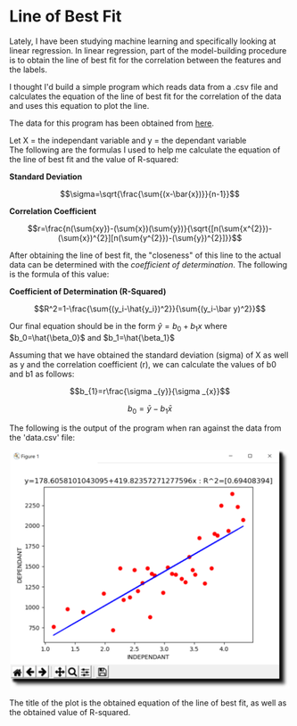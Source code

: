# Line of Best Fit

Lately, I have been studying machine learning and specifically looking at linear regression. In linear regression, part of the model-building procedure is to obtain the line of best fit for the correlation between the features and the labels.

I thought I'd build a simple program which reads data from a .csv file and calculates the equation of the line of best fit for the correlation of the data and uses this equation to plot the line.

The data for this program has been obtained from [here](https://zeescorrelationstudy.weebly.com/).

Let X = the independant variable and y = the dependant variable  
The following are the formulas I used to help me calculate the equation of the line of best fit and the value of R-squared:

**Standard Deviation**

$$\sigma=\sqrt{\frac{\sum{(x-\bar{x})}}{n-1}}$$

**Correlation Coefficient**

$$r=\frac{n(\sum{xy})-(\sum{x})(\sum{y})}{\sqrt{[n(\sum{x^{2}})-(\sum{x})^{2}][n(\sum{y^{2}})-(\sum{y})^{2}]}}$$

After obtaining the line of best fit, the "closeness" of this line to the actual data can be determined with the *coefficient of determination*. The following is the formula of this value:

**Coefficient of Determination (R-Squared)**

$$R^2=1-\frac{\sum{(y_i-\hat{y_i})^2}}{\sum{(y_i-\bar y)^2}}$$

Our final equation should be in the form $\hat{y}=b_{0}+b_{1}x$ where $b_0=\hat{\beta_0}$ and $b_1=\hat{\beta_1}$

Assuming that we have obtained the standard deviation (sigma) of X as well as y and the correlation coefficient (r), we can calculate the values of b0 and b1 as follows:

$$b_{1}=r\frac{\sigma _{y}}{\sigma _{x}}$$

$$b_{0}=\bar{y}-b_{1}\bar{x}$$

The following is the output of the program when ran against the data from the 'data.csv' file:

<p align="center"><img width=500, src=https://github.com/hamza-mughees/Line-of-Best-Fit/blob/master/output_plot.png></p>

The title of the plot is the obtained equation of the line of best fit, as well as the obtained value of R-squared.
